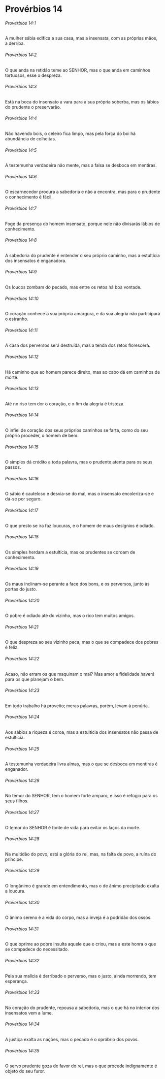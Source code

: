 # Provérbios 14

###### Provérbios 14:1

A mulher sábia edifica a sua casa, mas a insensata, com as próprias mãos, a derriba.

###### Provérbios 14:2

O que anda na retidão teme ao SENHOR, mas o que anda em caminhos tortuosos, esse o despreza.

###### Provérbios 14:3

Está na boca do insensato a vara para a sua própria soberba, mas os lábios do prudente o preservarão.

###### Provérbios 14:4

Não havendo bois, o celeiro fica limpo, mas pela força do boi há abundância de colheitas.

###### Provérbios 14:5

A testemunha verdadeira não mente, mas a falsa se desboca em mentiras.

###### Provérbios 14:6

O escarnecedor procura a sabedoria e não a encontra, mas para o prudente o conhecimento é fácil.

###### Provérbios 14:7

Foge da presença do homem insensato, porque nele não divisarás lábios de conhecimento.

###### Provérbios 14:8

A sabedoria do prudente é entender o seu próprio caminho, mas a estultícia dos insensatos é enganadora.

###### Provérbios 14:9

Os loucos zombam do pecado, mas entre os retos há boa vontade.

###### Provérbios 14:10

O coração conhece a sua própria amargura, e da sua alegria não participará o estranho.

###### Provérbios 14:11

A casa dos perversos será destruída, mas a tenda dos retos florescerá.

###### Provérbios 14:12

Há caminho que ao homem parece direito, mas ao cabo dá em caminhos de morte.

###### Provérbios 14:13

Até no riso tem dor o coração, e o fim da alegria é tristeza.

###### Provérbios 14:14

O infiel de coração dos seus próprios caminhos se farta, como do seu próprio proceder, o homem de bem.

###### Provérbios 14:15

O simples dá crédito a toda palavra, mas o prudente atenta para os seus passos.

###### Provérbios 14:16

O sábio é cauteloso e desvia-se do mal, mas o insensato encoleriza-se e dá-se por seguro.

###### Provérbios 14:17

O que presto se ira faz loucuras, e o homem de maus desígnios é odiado.

###### Provérbios 14:18

Os simples herdam a estultícia, mas os prudentes se coroam de conhecimento.

###### Provérbios 14:19

Os maus inclinam-se perante a face dos bons, e os perversos, junto às portas do justo.

###### Provérbios 14:20

O pobre é odiado até do vizinho, mas o rico tem muitos amigos.

###### Provérbios 14:21

O que despreza ao seu vizinho peca, mas o que se compadece dos pobres é feliz.

###### Provérbios 14:22

Acaso, não erram os que maquinam o mal? Mas amor e fidelidade haverá para os que planejam o bem.

###### Provérbios 14:23

Em todo trabalho há proveito; meras palavras, porém, levam à penúria.

###### Provérbios 14:24

Aos sábios a riqueza é coroa, mas a estultícia dos insensatos não passa de estultícia.

###### Provérbios 14:25

A testemunha verdadeira livra almas, mas o que se desboca em mentiras é enganador.

###### Provérbios 14:26

No temor do SENHOR, tem o homem forte amparo, e isso é refúgio para os seus filhos.

###### Provérbios 14:27

O temor do SENHOR é fonte de vida para evitar os laços da morte.

###### Provérbios 14:28

Na multidão do povo, está a glória do rei, mas, na falta de povo, a ruína do príncipe.

###### Provérbios 14:29

O longânimo é grande em entendimento, mas o de ânimo precipitado exalta a loucura.

###### Provérbios 14:30

O ânimo sereno é a vida do corpo, mas a inveja é a podridão dos ossos.

###### Provérbios 14:31

O que oprime ao pobre insulta aquele que o criou, mas a este honra o que se compadece do necessitado.

###### Provérbios 14:32

Pela sua malícia é derribado o perverso, mas o justo, ainda morrendo, tem esperança.

###### Provérbios 14:33

No coração do prudente, repousa a sabedoria, mas o que há no interior dos insensatos vem a lume.

###### Provérbios 14:34

A justiça exalta as nações, mas o pecado é o opróbrio dos povos.

###### Provérbios 14:35

O servo prudente goza do favor do rei, mas o que procede indignamente é objeto do seu furor.

